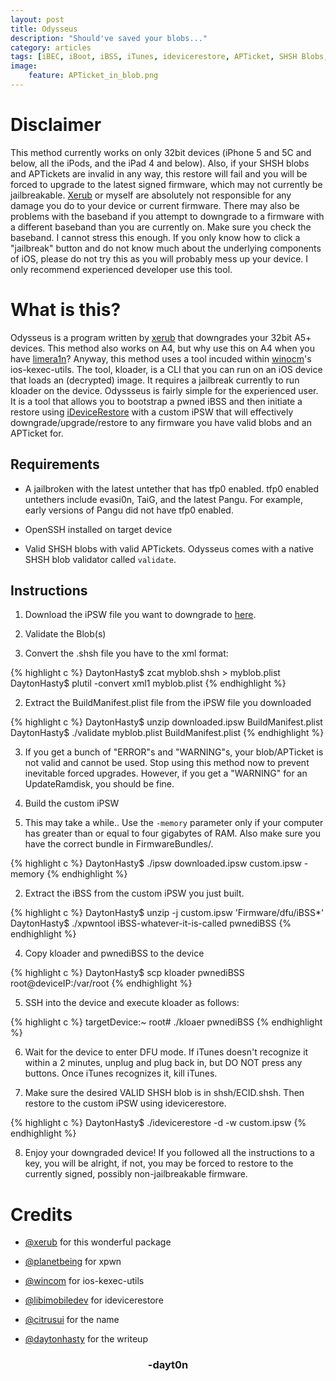 ```yaml
---
layout: post
title: Odysseus
description: "Should've saved your blobs..."
category: articles
tags: [iBEC, iBoot, iBSS, iTunes, idevicerestore, APTicket, SHSH Blobs, downgrade, A5, A6, ios-kexec-utils, kloader]
image:
    feature: APTicket_in_blob.png
---
```


# Disclaimer
This method currently works on only 32bit devices (iPhone 5 and 5C and below, all the iPods, and the iPad 4 and below). Also, if your SHSH blobs and APTickets are invalid in any way, this restore will fail and you will be forced to upgrade to the latest signed firmware, which may not currently be jailbreakable. [Xerub](http://twitter.com/xerub) or myself are absolutely not responsible for any damage you do to your device or current firmware. There may also be problems with the baseband if you attempt to downgrade to a firmware with a different baseband than you are currently on. Make sure you check the baseband. I cannot stress this enough. If you only know how to click a "jailbreak" button and do not know much about the underlying components of iOS, please do not try this as you will probably mess up your device. I only recommend experienced developer use this tool.

# What is this?
Odysseus is a program written by [xerub](http://twitter.com/xerub) that downgrades your 32bit A5+ devices. This method also works on A4, but why use this on A4 when you have [limera1n](http://dayt0n.github.io/articles/what-is-limera1n/)? Anyway, this method uses a tool incuded within [winocm](http://twitter.com/winocm)'s ios-kexec-utils. The tool, kloader, is a CLI that you can run on an iOS device that loads an (decrypted) image. It requires a jailbreak currently to run kloader on the device. Odyssseus is fairly simple for the experienced user. It is a tool that allows you to bootstrap a pwned iBSS and then initiate a restore using [iDeviceRestore](https://github.com/libimobiledevice/idevicerestore) with a custom iPSW that will effectively downgrade/upgrade/restore to any firmware you have valid blobs and an APTicket for. 

## Requirements
* A jailbroken with the latest untether that has tfp0 enabled. tfp0 enabled untethers include evasi0n, TaiG, and the latest Pangu. For example, early versions of Pangu did not have tfp0 enabled. 

* OpenSSH installed on target device

* Valid SHSH blobs with valid APTickets. Odysseus comes with a native SHSH blob validator called `validate`.

## Instructions
1. Download the iPSW file you want to downgrade to [here](http://ipsw.me). 

2. Validate the Blob(s)
  1. Convert the .shsh file you have to the xml format:

  {% highlight c %}
DaytonHasty$ zcat myblob.shsh > myblob.plist
DaytonHasty$ plutil -convert xml1 myblob.plist
  {% endhighlight %}

  2. Extract the BuildManifest.plist file from the iPSW file you downloaded

  {% highlight c %}
DaytonHasty$ unzip downloaded.ipsw BuildManifest.plist
DaytonHasty$ ./validate myblob.plist BuildManifest.plist
  {% endhighlight %}

  3. If you get a bunch of "ERROR"s and "WARNING"s, your blob/APTicket is not valid and cannot be used. Stop using this method now to prevent inevitable forced upgrades. However, if you get a "WARNING" for an UpdateRamdisk, you should be fine.

3. Build the custom iPSW
  1. This may take a while.. Use the `-memory` parameter only if your computer has greater than or equal to four gigabytes of RAM. Also make sure you have the correct bundle in FirmwareBundles/.

  {% highlight c %}
  DaytonHasty$ ./ipsw downloaded.ipsw custom.ipsw -memory
  {% endhighlight %}

  2. Extract the iBSS from the custom iPSW you just built.
  
  {% highlight c %}
DaytonHasty$ unzip -j custom.ipsw 'Firmware/dfu/iBSS*'
DaytonHasty$ ./xpwntool iBSS-whatever-it-is-called pwnediBSS
  {% endhighlight %}

4. Copy kloader and pwnediBSS to the device

{% highlight c %}
DaytonHasty$ scp kloader pwnediBSS root@deviceIP:/var/root
{% endhighlight %}

5. SSH into the device and execute kloader as follows: 

{% highlight c %}
targetDevice:~ root# ./kloaer pwnediBSS
{% endhighlight %}

6. Wait for the device to enter DFU mode. If iTunes doesn't recognize it within a 2 minutes, unplug and plug back in, but DO NOT press any buttons. Once iTunes recognizes it, kill iTunes.

7. Make sure the desired VALID SHSH blob is in shsh/ECID.shsh. Then restore to the custom iPSW using idevicerestore.

{% highlight c %}
DaytonHasty$ ./idevicerestore -d -w custom.ipsw
{% endhighlight %}

8. Enjoy your downgraded device! If you followed all the instructions to a key, you will be alright, if not, you may be forced to restore to the currently signed, possibly non-jailbreakable firmware. 


# Credits

* [@xerub](http://twitter.com/xerub) for this wonderful package

* [@planetbeing](http://twitter.com/planetbeing) for xpwn

* [@wincom](http://twitter.com/winocm) for ios-kexec-utils

* [@libimobiledev](http://twitter.com/libimobiledev) for idevicerestore

* [@citrusui](http://twitter.com/citrusui) for the name

* [@daytonhasty](http://twitter.com/daytonhasty) for the writeup

<center><h3>-dayt0n</h3></center>